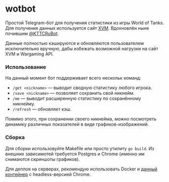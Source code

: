 # wotbot
Простой Telegram-бот для получения статистики из игры World of Tanks. Для получения данных используется
сайт [XVM](https://modxvm.com/). Вдохновлён ныне почившим [@KTTCRuBot](https://t.me/KTTCRuBot).

Данные полностью кэшируются и обновляются пользователем исключительно вручную, дабы избежать возможной нагрузки на сайт
XVM и Wargaming API.

### Использование
На данный момент бот поддерживает всего нескольк команд:
- `/get <nickname>` — выводит сводную статистику любого игрока.
- `/save <nickname>` — позволяет сохранить свой никнейм.
- `/me` — выводит расширенную статистику по сохранённому никнейму.
- `/refresh` — обновляет кэш.

Помимо этого, при сохранении своего никнейма, можно посмотреть динамику различных показателей
в виде графиков-изображений.

### Сборка
Для сборки использовуйте Makefile или просто утилиту `go build`. Из внешних зависимотей требуется Postgres и Chrome
(именно им снимаются скриншоты графиков).

Для деплоя на серверах, рекомендую использовать Docker и [данный контейнер](https://hub.docker.com/r/chromedp/headless-shell/)
c headless-версией Chrome.
